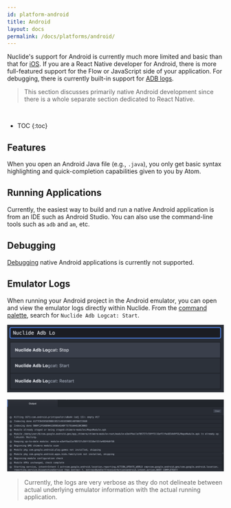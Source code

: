 ```yaml
---
id: platform-android
title: Android
layout: docs
permalink: /docs/platforms/android/
---
```


Nuclide's support for Android is currently much more limited and basic than that for
[iOS](/docs/platforms/ios). If you are a React Native developer for Android, there is more
full-featured support for the Flow or JavaScript side of your application. For debugging, there is
currently built-in support for [ADB logs](#emulator-logs).

> This section discusses primarily native Android development since there is a whole separate
> section dedicated to React Native.

<br/>

* TOC
{:toc}

## Features

When you open an Android Java file (e.g., `.java`), you only get basic syntax highlighting and
quick-completion capabilities given to you by Atom.

## Running Applications

Currently, the easiest way to build and run a native Android application is from an IDE such as
Android Studio. You can also use the command-line tools such as `adb` and `am`, etc.

## Debugging

[Debugging](/docs/features/debugger/) native Android applications is currently not supported.

## Emulator Logs

When running your Android project in the Android emulator, you can open and view the emulator logs
directly within Nuclide. From the [command palette](/docs/editor/basics/#command-palette), search
for `Nuclide Adb Logcat: Start`.

![](/static/images/docs/platform-android-toggle-simulator.png)

![](/static/images/docs/platform-android-simulator-output.png)

> Currently, the logs are very verbose as they do not delineate between actual underlying emulator
> information with the actual running application.
